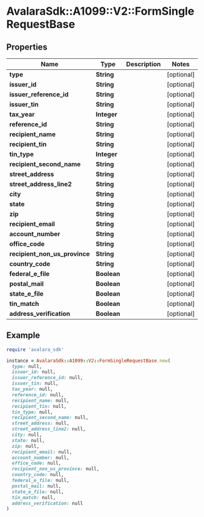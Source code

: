 # AvalaraSdk::A1099::V2::FormSingleRequestBase

## Properties

| Name | Type | Description | Notes |
| ---- | ---- | ----------- | ----- |
| **type** | **String** |  | [optional] |
| **issuer_id** | **String** |  | [optional] |
| **issuer_reference_id** | **String** |  | [optional] |
| **issuer_tin** | **String** |  | [optional] |
| **tax_year** | **Integer** |  | [optional] |
| **reference_id** | **String** |  | [optional] |
| **recipient_name** | **String** |  | [optional] |
| **recipient_tin** | **String** |  | [optional] |
| **tin_type** | **Integer** |  | [optional] |
| **recipient_second_name** | **String** |  | [optional] |
| **street_address** | **String** |  | [optional] |
| **street_address_line2** | **String** |  | [optional] |
| **city** | **String** |  | [optional] |
| **state** | **String** |  | [optional] |
| **zip** | **String** |  | [optional] |
| **recipient_email** | **String** |  | [optional] |
| **account_number** | **String** |  | [optional] |
| **office_code** | **String** |  | [optional] |
| **recipient_non_us_province** | **String** |  | [optional] |
| **country_code** | **String** |  | [optional] |
| **federal_e_file** | **Boolean** |  | [optional] |
| **postal_mail** | **Boolean** |  | [optional] |
| **state_e_file** | **Boolean** |  | [optional] |
| **tin_match** | **Boolean** |  | [optional] |
| **address_verification** | **Boolean** |  | [optional] |

## Example

```ruby
require 'avalara_sdk'

instance = AvalaraSdk::A1099::V2::FormSingleRequestBase.new(
  type: null,
  issuer_id: null,
  issuer_reference_id: null,
  issuer_tin: null,
  tax_year: null,
  reference_id: null,
  recipient_name: null,
  recipient_tin: null,
  tin_type: null,
  recipient_second_name: null,
  street_address: null,
  street_address_line2: null,
  city: null,
  state: null,
  zip: null,
  recipient_email: null,
  account_number: null,
  office_code: null,
  recipient_non_us_province: null,
  country_code: null,
  federal_e_file: null,
  postal_mail: null,
  state_e_file: null,
  tin_match: null,
  address_verification: null
)
```

